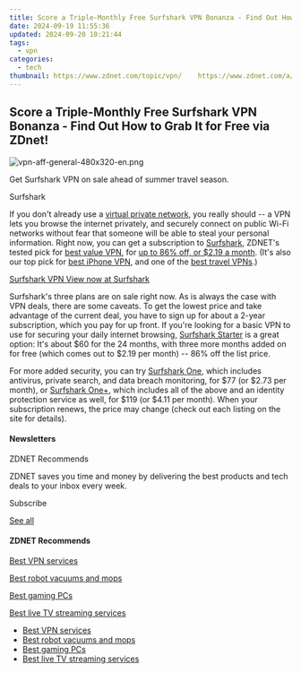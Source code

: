 ```yaml
---
title: Score a Triple-Monthly Free Surfshark VPN Bonanza - Find Out How to Grab It for Free via ZDnet!
date: 2024-09-19 11:55:36
updated: 2024-09-20 10:21:44
tags:
  - vpn
categories:
  - tech
thumbnail: https://www.zdnet.com/topic/vpn/    https://www.zdnet.com/a/img/resize/676d613b78d153e9e2e8ab4689b6128ff8f76fcc/2023/11/07/3e5d7128-8a4d-42c9-ae10-d3ecb0729a64/surfshark-vpn-mobile.jpg?width=170&height=96&fit=crop&auto=webp
---
```


## Score a Triple-Monthly Free Surfshark VPN Bonanza - Find Out How to Grab It for Free via ZDnet!

![vpn-aff-general-480x320-en.png](https://www.zdnet.com/a/img/resize/e2269b3fd0c1641b5477aa4faf539e97ddc782af/2023/02/20/564fa8e4-0d7e-4190-a51b-6ed6e193facb/247.jpg?auto=webp&width=1280)

Get Surfshark VPN on sale ahead of summer travel season.

Surfshark

If you don't already use a [virtual private network](https://www.zdnet.com/article/best-vpn/), you really should -- a VPN lets you browse the internet privately, and securely connect on public Wi-Fi networks without fear that someone will be able to steal your personal information. Right now, you can get a subscription to [Surfshark](https://shop-links.co/link/?exclusive=1&publisher_slug=itechdaily19598&url=https%3A%2F%2Fget.surfshark.net%2Faff%255Fc%3Foffer%255Fid%3D786%26aff%255Fid%3D1511%26source%3DZDNET%26aff%255Fsub%3Dzd-%255F%255FCOM%255FCLICK%255FID%255F%255F-dtp%26aff%255Fsub2%3DZDNETDealPost), ZDNET's tested pick for [best value VPN](https://www.zdnet.com/article/best-vpn/), for [up to 86% off, or $2.19 a month](https://shop-links.co/link/?exclusive=1&publisher_slug=itechdaily19598&url=https%3A%2F%2Fget.surfshark.net%2Faff%255Fc%3Foffer%255Fid%3D786%26aff%255Fid%3D1511%26source%3DZDNET%26aff%255Fsub%3Dzd-%255F%255FCOM%255FCLICK%255FID%255F%255F-dtp%26aff%255Fsub2%3DZDNETDealPost). (It's also our top pick for [best iPhone VPN](https://www.zdnet.com/article/best-iphone-vpn/), and one of the [best travel VPNs](https://www.zdnet.com/article/best-travel-vpn/).)

[Surfshark VPN View now at Surfshark](https://shop-links.co/link/?exclusive=1&publisher_slug=itechdaily19598&url=https%3A%2F%2Fget.surfshark.net%2Faff%255Fc%3Foffer%255Fid%3D786%26aff%255Fid%3D1511%26source%3DZDNET%26aff%255Fsub%3Dzd-%255F%255FCOM%255FCLICK%255FID%255F%255F-dtp%26aff%255Fsub2%3DZDNETDealPost)

Surfshark's three plans are on sale right now. As is always the case with VPN deals, there are some caveats. To get the lowest price and take advantage of the current deal, you have to sign up for about a 2-year subscription, which you pay for up front. If you're looking for a basic VPN to use for securing your daily internet browsing, [Surfshark Starter](https://shop-links.co/link/?exclusive=1&publisher_slug=itechdaily19598&url=https%3A%2F%2Fget.surfshark.net%2Faff%255Fc%3Foffer%255Fid%3D786%26aff%255Fid%3D1511%26source%3DZDNET%26aff%255Fsub%3Dzd-%255F%255FCOM%255FCLICK%255FID%255F%255F-dtp%26aff%255Fsub2%3DZDNETDealPost) is a great option: It's about $60 for the 24 months, with three more months added on for free (which comes out to $2.19 per month) -- 86% off the list price. 

For more added security, you can try [Surfshark One](https://shop-links.co/link/?exclusive=1&publisher_slug=itechdaily19598&url=https%3A%2F%2Fget.surfshark.net%2Faff%255Fc%3Foffer%255Fid%3D786%26aff%255Fid%3D1511%26source%3DZDNET%26aff%255Fsub%3Dzd-%255F%255FCOM%255FCLICK%255FID%255F%255F-dtp%26aff%255Fsub2%3DZDNETDealPost), which includes antivirus, private search, and data breach monitoring, for $77 (or $2.73 per month), or [Surfshark One+](https://shop-links.co/link/?exclusive=1&publisher_slug=itechdaily19598&url=https%3A%2F%2Fget.surfshark.net%2Faff%255Fc%3Foffer%255Fid%3D786%26aff%255Fid%3D1511%26source%3DZDNET%26aff%255Fsub%3Dzd-%255F%255FCOM%255FCLICK%255FID%255F%255F-dtp%26aff%255Fsub2%3DZDNETDealPost), which includes all of the above and an identity protection service as well, for $119 (or $4.11 per month). When your subscription renews, the price may change (check out each listing on the site for details). 

#### Newsletters

ZDNET Recommends

ZDNET saves you time and money by delivering the best products and tech deals to your inbox every week.

 Subscribe

[See all](https://www.zdnet.com/newsletters/)

#### **ZDNET** Recommends

[Best VPN services](https://www.zdnet.com/article/best-vpn/ "Best VPN services")

[Best robot vacuums and mops](https://www.zdnet.com/article/best-robot-vacuum-mop/ "Best robot vacuums and mops")

[Best gaming PCs](https://www.zdnet.com/article/best-gaming-pc/ "Best gaming PCs")

[Best live TV streaming services](https://www.zdnet.com/article/best-live-tv-streaming-service/ "Best live TV streaming services")

* [Best VPN services](https://www.zdnet.com/article/best-vpn/ "Best VPN services")
* [Best robot vacuums and mops](https://www.zdnet.com/article/best-robot-vacuum-mop/ "Best robot vacuums and mops")
* [Best gaming PCs](https://www.zdnet.com/article/best-gaming-pc/ "Best gaming PCs")
* [Best live TV streaming services](https://www.zdnet.com/article/best-live-tv-streaming-service/ "Best live TV streaming services")

<ins class="adsbygoogle"
     style="display:block"
     data-ad-format="autorelaxed"
     data-ad-client="ca-pub-7571918770474297"
     data-ad-slot="1223367746"></ins>



<ins class="adsbygoogle"
     style="display:block"
     data-ad-client="ca-pub-7571918770474297"
     data-ad-slot="8358498916"
     data-ad-format="auto"
     data-full-width-responsive="true"></ins>
